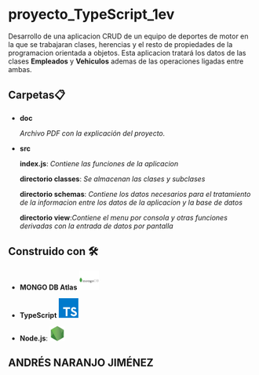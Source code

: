 # proyecto_TypeScript_1ev

Desarrollo de una aplicacion CRUD de un equipo de deportes de motor en la que se trabajaran clases, herencias y el resto de propiedades de la programacion orientada 
a objetos. Esta aplicacion tratará los datos de las clases **Empleados** y **Vehiculos** ademas de las operaciones ligadas entre ambas.

## Carpetas📋

* **doc**

    _Archivo PDF con la explicación del proyecto._ 


* **src**

    **index.js**: _Contiene las funciones de la aplicacion_
    
    **directorio classes**: _Se almacenan las clases y subclases_
    
    **directorio schemas**: _Contiene los datos necesarios para el tratamiento de la informacion entre los datos de la aplicacion y la base de datos_
    
    **directorio view**:_Contiene el menu por consola y otras funciones derivadas con la entrada de datos por pantalla_
    

## Construido con 🛠️

* **MONGO DB Atlas**     <code><img height="40" src="https://raw.githubusercontent.com/github/explore/80688e429a7d4ef2fca1e82350fe8e3517d3494d/topics/mongodb/mongodb.png"></code>

* **TypeScript**     <code><img height="40" src="https://raw.githubusercontent.com/github/explore/80688e429a7d4ef2fca1e82350fe8e3517d3494d/topics/typescript/typescript.png"></code>
 
* **Node.js**:       <code><img height="30" src="https://raw.githubusercontent.com/github/explore/80688e429a7d4ef2fca1e82350fe8e3517d3494d/topics/nodejs/nodejs.png"></code>



## ANDRÉS NARANJO JIMÉNEZ
